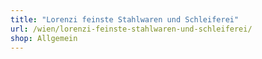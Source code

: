 ```yaml
---
title: "Lorenzi feinste Stahlwaren und Schleiferei"
url: /wien/lorenzi-feinste-stahlwaren-und-schleiferei/
shop: Allgemein
---
```

